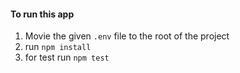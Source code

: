 #### To run this app
                
1. Movie the given `.env` file to the root of the project
2. run `npm install`
3. for test run `npm test`